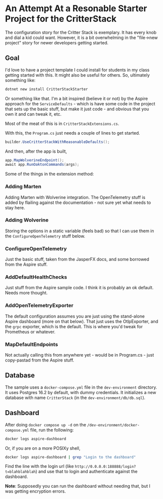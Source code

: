 # An Attempt At a Resonable Starter Project for the CritterStack

The configuration story for the Critter Stack is exemplary. It has every knob and dial a kid could want. However, it is a bit overwhelming in the "file->new project" story for newer developers getting started. 

## Goal

I'd love to have a project template I could install for students in my class getting started with this. It might also be useful for others. So, ultimately something like:

```sh
dotnet new install CritterStackStarter
```

Or something like that. I'm a bit inspired (believe it or not) by the Aspire approach for the `ServiceDefaults` - which is have some code in the project that sets up the basic stuff, but make it just code - and obvious that you own it and can tweak it, etc.

Most of the meat of this is in `CritterStackExtensions.cs`. 

With this, the `Program.cs` just needs a couple of lines to get started.

```csharp
builder.UseCritterStackWithReasonableDefaults();
```

And then, after the app is built,

```csharp
app.MapWolverineEndpoint();
await app.RunOaktonCommands(args);
```

Some of the things in the extension method:

### Adding Marten

Adding Marten with Wolverine integration. The OpenTelemetry stuff is added by flailing against the documentation - not sure yet what needs to stay here.

### Adding Wolverine
Storing the options in a static variable (feels bad) so that I can use them in the `ConfigureOpenTelemetry` stuff below.

### ConfigureOpenTelemetry

Just the basic stuff, taken from the JasperFX docs, and some borrowed from the Aspire stuff.

### AddDefaultHealthChecks

Just stuff from the Aspire sample code. I think it is probably an ok default. Needs more thought.

### AddOpenTelemetryExporter

The default configuration assumes you are just using the stand-alone Aspire dashboard (more on that below). That just uses the OtlpExporter, and the `grpc` exporter, which is the default. This is where you'd tweak for Prometheus or whatever.

### MapDefaultEndpoints

Not actually calling this from anywhere yet - would be in Program.cs - just copy-pastad from the Aspire stuff.

## Database

The sample uses a `docker-compose.yml` file in the `dev-environment` directory. It uses Postgres 16.2 by default, with dummy credentials. It initializes a new database with name `CritterStack` (in the `dev-environment/db/db.sql`).



## Dashboard

After doing `docker compose up -d` on the `/dev-environment/docker-compose.yml` file, run the following:

```sh
docker logs aspire-dashboard
```
Or, if you are on a more POSIXy shell, 

```sh
docker logs aspire-dashboard | grep "Login to the dashboard"
```

Find the line with the login url (like `http://0.0.0.0:188888/login?t=blahblahblah`) and use that to login and authenticate against the dashboard.

**Note**: Supposedly you can run the dashboard without needing that, but I was getting encryption errors.

